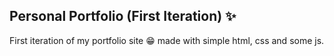 ## Personal Portfolio (First Iteration) ✨
First iteration of my portfolio site 😁 made with simple html, css and some js.

